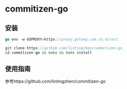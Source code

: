 # commitizen-go

## 安装
```go
go env -w GOPROXY=https://proxy.golang.com.cn,direct

git clone https://github.com/lintingzhen/commitizen-go
cd commitizen-go && make && make install
```

## 使用指南

参考https://github.com/lintingzhen/commitizen-go